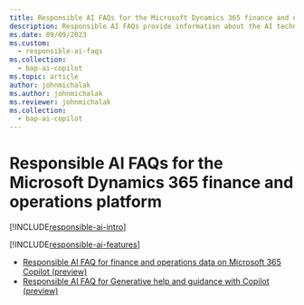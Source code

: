 ```yaml
---
title: Responsible AI FAQs for the Microsoft Dynamics 365 finance and operations platform
description: Responsible AI FAQs provide information about the AI technology that's used in the Microsoft Dynamics 365 finance and operations platform. They also include key considerations and details about how the AI is used, how it was tested and evaluated, and any specific limitations.
ms.date: 09/09/2023
ms.custom: 
  - responsible-ai-faqs
ms.collection:
  - bap-ai-copilot 
ms.topic: article
author: johnmichalak
ms.author: johnmichalak
ms.reviewer: johnmichalak
ms.collection:
  - bap-ai-copilot
---
```


# Responsible AI FAQs for the Microsoft Dynamics 365 finance and operations platform

[!INCLUDE[responsible-ai-intro](../includes/responsible-ai-intro.md)]

[!INCLUDE[responsible-ai-features](../includes/responsible-ai-features.md)]

- [Responsible AI FAQ for finance and operations data on Microsoft 365 Copilot (preview)](../m365-copilot/faq-for-chat-with-fno-data-on-m365copilot.md)
- [Responsible AI FAQ for Generative help and guidance with Copilot (preview)](../../fin-ops/copilot/faq-copilot-generative-help.md)
